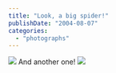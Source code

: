 ```yaml
---
title: "Look, a big spider!"
publishDate: "2004-08-07"
categories: 
  - "photographs"
---
```


![](images/gardenspider.jpg) And another one! ![](images/gardenspider2.jpg)
